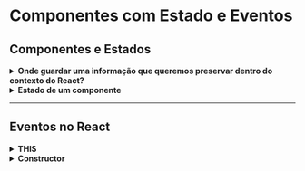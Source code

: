 # Componentes com Estado e Eventos

## Componentes e Estados

<details>
  <summary><strong>Onde guardar uma informação que queremos preservar dentro do contexto do React?</strong></summary><br />
  
  * No estado do componente!!
</details>

<details>
  <summary><strong>Estado de um componente</strong></summary><br />

  * Uma aplicação vai ter vários componentes, e cada um desses componentes vai ter o seu estado.

  * O Estado de um componente é um lugar especial que todo componente tem para armazenar **informações que devem persistir enquanto a tela não for fechada ou atualizada**. É o filtro selecionado, o item da lista destacado, o carrinho de compras, tudo isso e mais!

  * No _React_, cada componente cuida das suas informações, e o React garante que todas estejam atualizadas de maneira otimizada.

  


Local especial onde armazena as informações que vão ficar persistentes independende do que aconteça com os componentes

Se o componente estiver na tela, ele vai ter essa informação guardada lá.

Cada componente vai ter esse _local_ para guardar informação que é o **estado**

Se houverem 4 componentes, vão ter 4 estados diferentes
Cada componente vai ter seu estado
Um não enxerga o estado do outro
E se tiver um componente pai, ele vai ter o estado dele e só. Um componente **NUNCA** enxerga o componente de outro componente
Cada componente guarda o seu conjunto de informações

O estado NUNCA deve ser alterado diretamente. 
Sempre usar o `this.setState()`

O conceito é: **state, ou estado do componente**, deve servir para ***guardar valores do Componente que mudam com o uso dele***.
As **props** são ***valores fixos*** que um componente ***recebe e não altera.***

</details>

---

## Eventos no React
<details>
  <summary><strong>THIS</strong></summary><br />

  * É um objeto que o JS cria e entrega para nós.
Representa aquela class/componente com tudo que eles tem.
Dentro do THIS tem a props
Assunto anterior acessavamos somente o this.props
  
</details>

<details>
  <summary><strong>Constructor</strong></summary><br />

  * Roda antes de todo mundo

  * precisa ter o super para executar a lógica interna do React

  * this.state precisa ser um objeto `this.state = {}`

  * para fazer alterações no estado, usar `this.setState()`
  
</details>